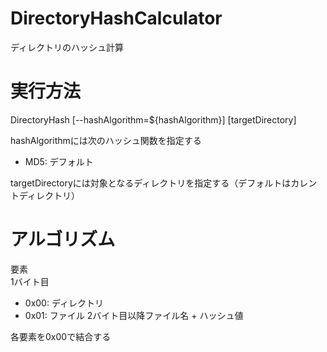 # DirectoryHashCalculator
ディレクトリのハッシュ計算

# 実行方法
DirectoryHash [--hashAlgorithm=${hashAlgorithm}] [targetDirectory]  

hashAlgorithmには次のハッシュ関数を指定する
- MD5: デフォルト

targetDirectoryには対象となるディレクトリを指定する（デフォルトはカレントディレクトリ）

# アルゴリズム
要素  
1バイト目
- 0x00: ディレクトリ
- 0x01: ファイル
2バイト目以降ファイル名 + ハッシュ値  

各要素を0x00で結合する
